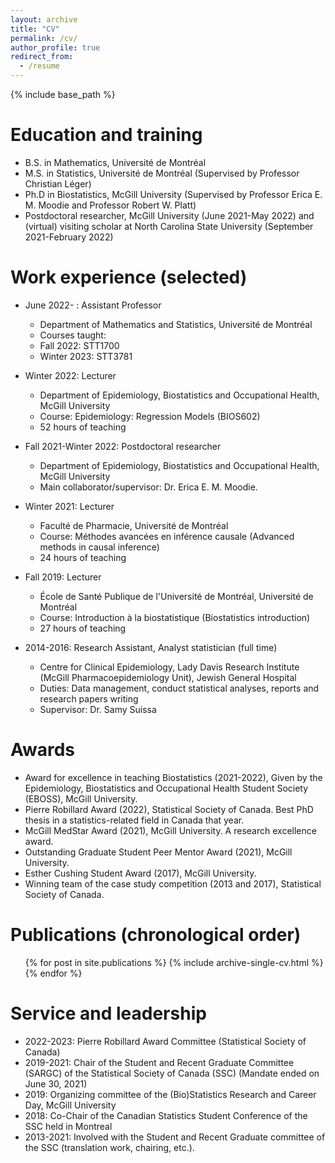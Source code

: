```yaml
---
layout: archive
title: "CV"
permalink: /cv/
author_profile: true
redirect_from:
  - /resume
---
```


{% include base_path %}

Education and training
======
* B.S. in Mathematics, Université de Montréal 
* M.S. in Statistics, Université de Montréal (Supervised by Professor Christian Léger)
* Ph.D in Biostatistics, McGill University (Supervised by Professor Erica E. M. Moodie and Professor Robert W. Platt)
* Postdoctoral researcher, McGill University (June 2021-May 2022) and (virtual) visiting scholar at North Carolina State University (September 2021-February 2022)
 
Work experience (selected)
======

* June 2022- : Assistant Professor
  * Department of Mathematics and Statistics, Université de Montréal
  * Courses taught:
  * Fall 2022: STT1700
  * Winter 2023: STT3781

* Winter 2022: Lecturer
  * Department of Epidemiology, Biostatistics and Occupational Health, McGill University
  * Course: Epidemiology: Regression Models (BIOS602) 
  * 52 hours of teaching 

* Fall 2021-Winter 2022: Postdoctoral researcher
  * Department of Epidemiology, Biostatistics and Occupational Health, McGill University
  * Main collaborator/supervisor: Dr. Erica E. M. Moodie.  

* Winter 2021: Lecturer
  * Faculté de Pharmacie, Université de Montréal
  * Course: Méthodes avancées en inférence causale  (Advanced methods in causal inference)
  * 24 hours of teaching 
  
* Fall 2019: Lecturer
  * École de Santé Publique de l'Université de Montréal, Université de Montréal
  * Course: Introduction à la biostatistique (Biostatistics introduction)
  * 27 hours of teaching
  
* 2014-2016: Research Assistant, Analyst statistician (full time)
  * Centre for Clinical Epidemiology, Lady Davis Research Institute (McGill Pharmacoepidemiology Unit), Jewish General Hospital
  * Duties: Data management, conduct statistical analyses, reports and research papers writing
  * Supervisor: Dr. Samy Suissa
 
Awards
======
* Award for excellence in teaching Biostatistics (2021-2022), Given by the Epidemiology, Biostatistics and Occupational Health Student Society (EBOSS), McGill University.
* Pierre Robillard Award (2022), Statistical Society of Canada. Best PhD thesis in a statistics-related field in Canada that year.
* McGill MedStar Award (2021), McGill University. A research excellence award.
* Outstanding Graduate Student Peer Mentor Award (2021), McGill University. 
* Esther Cushing Student Award (2017), McGill University. 
* Winning team of the case study competition (2013 and 2017), Statistical Society of Canada.
 
 
Publications (chronological order)
======
  <ul>{% for post in site.publications %}
    {% include archive-single-cv.html %}
  {% endfor %}</ul>
  
 
    
Service and leadership
======
* 2022-2023: Pierre Robillard Award Committee (Statistical Society of Canada)
* 2019-2021: Chair of the Student and Recent Graduate Committee (SARGC) of the Statistical Society of Canada (SSC) (Mandate ended on June 30, 2021) 
* 2019: Organizing committee of the (Bio)Statistics Research and Career Day, McGill University
* 2018: Co-Chair of the Canadian Statistics Student Conference of the SSC held in Montreal
* 2013-2021: Involved with the Student and Recent Graduate committee of the SSC (translation work, chairing, etc.).

